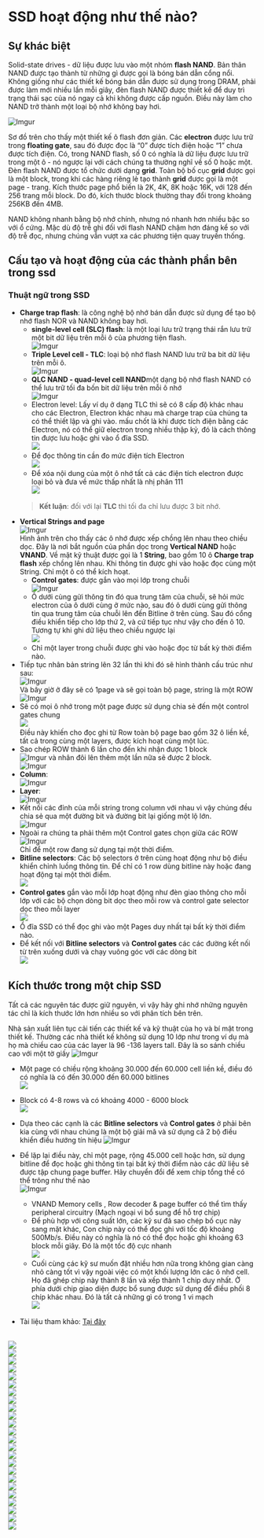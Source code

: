 # SSD hoạt động như thế nào?

## Sự khác biệt
Solid-state drives - dữ liệu được lưu vào một nhóm **flash NAND**. Bản thân NAND được tạo thành từ những gì được gọi là bóng bán dẫn cổng nổi. Không giống như các thiết kế bóng bán dẫn được sử dụng trong DRAM, phải được làm mới nhiều lần mỗi giây, đèn flash NAND được thiết kế để duy trì trạng thái sạc của nó ngay cả khi không được cấp nguồn. Điều này làm cho NAND trở thành một loại bộ nhớ không bay hơi.

![Imgur](https://i.imgur.com/xNeOrHo.png)

Sơ đồ trên cho thấy một thiết kế ô flash đơn giản. Các **electron** được lưu trữ trong **floating gate**, sau đó được đọc là “0” được tích điện hoặc “1” chưa được tích điện. Có, trong NAND flash, số 0 có nghĩa là dữ liệu được lưu trữ trong một ô - nó ngược lại với cách chúng ta thường nghĩ về số 0 hoặc một. Đèn flash NAND được tổ chức dưới dạng **grid**. Toàn bộ bố cục **grid** được gọi là một block, trong khi các hàng riêng lẻ tạo thành **grid** được gọi là một page - trang. Kích thước page phổ biến là 2K, 4K, 8K hoặc 16K, với 128 đến 256 trang mỗi block. Do đó, kích thước block thường thay đổi trong khoảng 256KB đến 4MB.

NAND không nhanh bằng bộ nhớ chính, nhưng nó nhanh hơn nhiều bậc so với ổ cứng. Mặc dù độ trễ ghi đối với flash NAND chậm hơn đáng kể so với độ trễ đọc, nhưng chúng vẫn vượt xa các phương tiện quay truyền thống.
## Cấu tạo và hoạt động của các thành phần bên trong ssd
### Thuật ngữ trong SSD
* **Charge trap flash**: là công nghệ bộ nhớ bán dẫn được sử dụng để tạo bộ nhớ flash NOR và NAND không bay hơi.
    * **single-level cell (SLC) flash**: là một loại lưu trữ trạng thái rắn lưu trữ một bit dữ liệu trên mỗi ô của phương tiện flash.</br>![Imgur](https://i.imgur.com/77CFPN5.png)
    * **Triple Level cell - TLC**: loại bộ nhớ flash NAND lưu trữ ba bit dữ liệu trên mỗi ô.</br>![Imgur](https://i.imgur.com/SVeiwQF.png)
    * **QLC NAND - quad-level cell NAND**một dạng bộ nhớ flash NAND có thể lưu trữ tối đa bốn bit dữ liệu trên mỗi ô nhớ</br>![Imgur](https://i.imgur.com/uBuQWdJ.png)
    * Electron level: Lấy ví dụ ở dạng TLC thì sẽ có 8 cấp độ khác nhau cho các Electron, Electron khác nhau mà charge trap của chúng ta có thể thiết lập và ghi vào. mấu chốt là khi được tích điện bằng các Electron, nó có thể giữ electron trong nhiều thập kỷ, đó là cách thông tin được lưu hoặc ghi vào ổ đĩa SSD.</br>![](/image/Animation1.gif)
    * Để đọc thông tin cần đo mức điện tích Electron </br>![](/image/Animation2.gif)
    * Để xóa nội dung của một ô nhớ tất cả các điện tích electron được loại bỏ và đưa về mức thấp nhất là nhị phân 111</br>![](/image/Animation3.gif)
    >**Kết luận**: đối với lại **TLC** thì tối đa chỉ lưu được 3 bit nhớ.
* **Vertical Strings and page**</br>![Imgur](https://i.imgur.com/3Tw2fl7.png)</br>Hình ảnh trên cho thấy các ô nhớ được xếp chồng lên nhau theo chiều dọc. Đây là nơi bắt nguồn của phần dọc trong **Vertical NAND** hoặc **VNAND**. Về mặt kỹ thuật được gọi là 1 **String**, bao gồm 10 ô **Charge trap flash** xếp chồng lên nhau. Khi thông tin được ghi vào hoặc đọc cùng một String. Chỉ một ô có thể kích hoạt.
    * **Control gates**: được gắn vào mọi lớp trong chuỗi </br>![Imgur](https://i.imgur.com/56r93JM.png)
    * Ô dưới cùng gửi thông tin đó qua trung tâm của chuỗi, sẽ hỏi mức electron của ô dưới cùng ở mức nào, sau đó ô dưới cùng gửi thông tin qua trung tâm của chuỗi lên đến Bitline ở trên cùng. Sau đó cổng điều khiển tiếp cho lớp thứ 2, và cứ tiếp tục như vậy cho đến ô 10. Tương tự khi ghi dữ liệu theo chiều ngược lại</br>![](/image/Animation4.gif) 
    * Chỉ một layer trong chuỗi được ghi vào hoặc đọc từ bất kỳ thời điểm nào.
* Tiếp tục nhân bản string lên 32 lần thì khi đó sẽ hình thành cấu trúc như sau:</br>![Imgur](https://i.imgur.com/Ke4DL97.png)</br>Và bây giờ ở đây sẽ có 1page và sẽ gọi toàn bộ page, string là một ROW</br>![Imgur](https://i.imgur.com/UjHWVJR.png)
* Sẽ có mọi ô nhớ trong một page được sử dụng chia sẻ đến một control gates chung</br>![](/image/Animation5.gif)</br>Điều này khiến cho đọc ghi từ Row toàn bộ page bao gồm 32 ô liền kề, tất cả trong cùng một layers, được kích hoạt cùng một lúc.
* Sao chép ROW thành 6 lần cho đến khi nhận được 1 block</br>![Imgur](https://i.imgur.com/7bcjvIp.png) và nhân đôi lên thêm một lần nữa sẽ được 2 block.</br>![Imgur](https://i.imgur.com/x1Trzrd.png)
* **Column**:</br> ![Imgur](https://i.imgur.com/KFaP60K.png)
* **Layer**:</br> ![Imgur](https://i.imgur.com/5Fwbcpj.png)
* Kết nối các đỉnh của mỗi string trong column với nhau vì vậy chúng đều chia sẻ qua một đường bit và đường bit lại giống một lộ lớn.</br>![Imgur](https://i.imgur.com/fyrV0Ch.png)
* Ngoài ra chúng ta phải thêm một Control gates chọn giữa các ROW</br> ![Imgur](https://i.imgur.com/giwgdwm.png)</br>Chỉ để một row đang sử dụng tại một thời điểm.
* **Bitline selectors**: Các bộ selectors ở trên cùng hoạt động như bộ điều khiển chỉnh luồng thông tin. Để chỉ có 1 row dùng bitline này hoặc đang hoạt động tại một thời điểm.</br>![](/image/Animation6.gif)
* **Control gates** gắn vào mỗi lớp hoạt động như đèn giao thông cho mỗi lớp với các bộ chọn dòng bit dọc theo mỗi row và control gate selector dọc theo mỗi layer</br>![](/image/Animation7.gif)
* Ổ đĩa SSD có thể đọc ghi vào một Pages duy nhất tại bất kỳ thời điểm nào.
* Để kết nối với **Bitline selectors** và **Control gates** các các đường kết nối từ trên xuống dưới và chạy vuông góc với các dòng bit</br>![](/image/Animation8.gif)
## Kích thước trong một chip SSD
Tất cả các nguyên tác được giữ nguyên, vì vậy hãy ghi nhớ những nguyên tác chỉ là kích thước lớn hơn nhiều so với phân tích bên trên.

Nhà sản xuất liên tục cải tiến các thiết kế và kỹ thuật của họ và bí mật trong thiết kế. Thường các nhà thiết kế không sử dụng 10 lớp như trong ví dụ mà họ mà chiều cao của các layer là 96 -136 layers tall. Đây là so sánh chiều cao với một tờ giấy ![Imgur](https://i.imgur.com/48iB7Z3.png)

* Một page có chiều rộng khoảng 30.000 đến 60.000 cell liền kề, điều đó có nghĩa là có đến 30.000 đến 60.000 bitlines</br>![](/image/Animation9.gif)
* Block  có 4-8 rows và có khoảng 4000 - 6000 block</br>![](/image/Animation10.gif)
* Dựa theo các cạnh là các **Bitline selectors** và **Control gates** ở phải bên kia cùng với nhau chúng là một bộ giải mã và sử dụng cả 2 bộ điều khiển điều hướng tín hiệu ![Imgur](https://i.imgur.com/WxLj4PE.png)
* Để lặp lại điều này, chỉ một page, rộng 45.000 cell hoặc hơn, sử dụng bitline để đọc hoặc ghi thông tin tại bất ký thời điểm nào các dữ liệu sẽ được tập chung page buffer. Hãy chuyển đổi để xem chip tổng thể có thể trông như thế nào</br>![Imgur](https://i.imgur.com/eEdWn0y.png)
    * VNAND Memory cells , Row decoder & page buffer có thể tìm thấy peripheral circuitry (Mạch ngoại vi bổ sung để hỗ trợ chip)
    * Để phù hợp với công suất lớn, các kỹ sư đã sao chép bố cục này sang mặt khác, Con chip này có thể đọc ghi với tốc độ khoảng 500Mb/s. Điều này có nghĩa là nó có thể đọc hoặc ghi khoảng 63 block mỗi giây. Đó là một tốc độ cực nhanh</br>![](/image/Animation11.gif)
    * Cuối cùng các kỹ sư muốn đặt nhiều hơn nữa trong không gian càng nhỏ càng tốt vì vậy ngoài việc có một khối lượng lớn các ô nhớ cell. Họ đã ghép chip này thành 8 lần và xếp thành 1 chip duy nhất. Ở phía dưới chip giao diện được bổ sung được sử dụng để điều phối 8 chíp khác nhau. Đó là tất cả những gì có trong 1 vi mạch</br>![](/image/Animation12.gif)

* Tài liệu tham khảo: [Tại đây](https://www.youtube.com/watch?v=5Mh3o886qpg)

</br>![](/image/Animation13.gif)
</br>![](/image/Animation14.gif)
</br>![](/image/Animation15.gif)
</br>![](/image/Animation16.gif)
</br>![](/image/Animation17.gif)
</br>![](/image/Animation18.gif)
</br>![](/image/Animation19.gif)
</br>![](/image/Animation20.gif)
</br>![](/image/Animation21.gif)
</br>![](/image/Animation22.gif)
</br>![](/image/Animation23.gif)
</br>![](/image/Animation24.gif)
</br>![](/image/Animation25.gif)
</br>![](/image/Animation26.gif)
</br>![](/image/Animation27.gif)
</br>![](/image/Animation28.gif)
</br>![](/image/Animation29.gif)
</br>![](/image/Animation30.gif)
</br>![](/image/Animation31.gif)
</br>![](/image/Animation32.gif)
</br>![](/image/Animation33.gif)
</br>![](/image/Animation34.gif)
</br>![](/image/Animation35.gif)
</br>![](/image/Animation36.gif)
